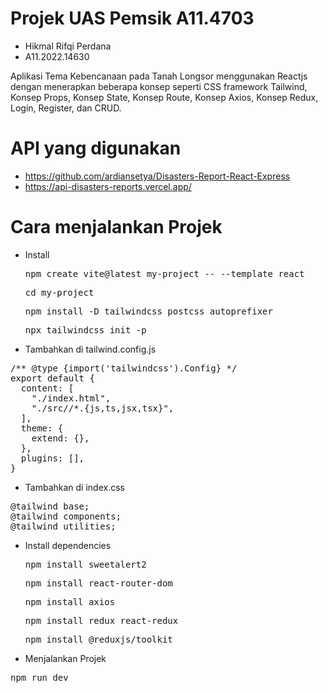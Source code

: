 # Projek UAS Pemsik A11.4703

- Hikmal Rifqi Perdana
- A11.2022.14630

Aplikasi Tema Kebencanaan pada Tanah Longsor menggunakan Reactjs dengan menerapkan beberapa konsep seperti CSS framework Tailwind, Konsep Props, Konsep State, Konsep Route, Konsep Axios, Konsep Redux, Login, Register, dan CRUD.

# API yang digunakan

- https://github.com/ardiansetya/Disasters-Report-React-Express
- https://api-disasters-reports.vercel.app/

# Cara menjalankan Projek

- Install
  <pre>npm create vite@latest my-project -- --template react</pre>
  <pre>cd my-project</pre>
  <pre>npm install -D tailwindcss postcss autoprefixer</pre>
  <pre>npx tailwindcss init -p</pre>
- Tambahkan di tailwind.config.js
<pre>/** @type {import('tailwindcss').Config} */
export default {
  content: [
    "./index.html",
    "./src//*.{js,ts,jsx,tsx}",
  ],
  theme: {
    extend: {},
  },
  plugins: [],
}</pre>
- Tambahkan di index.css
<pre>@tailwind base;
@tailwind components;
@tailwind utilities;</pre>
- Install dependencies
  <pre>npm install sweetalert2</pre>
  <pre>npm install react-router-dom</pre>
  <pre>npm install axios</pre>
  <pre>npm install redux react-redux</pre>
  <pre>npm install @reduxjs/toolkit</pre>
- Menjalankan Projek
<pre>npm run dev</pre>
